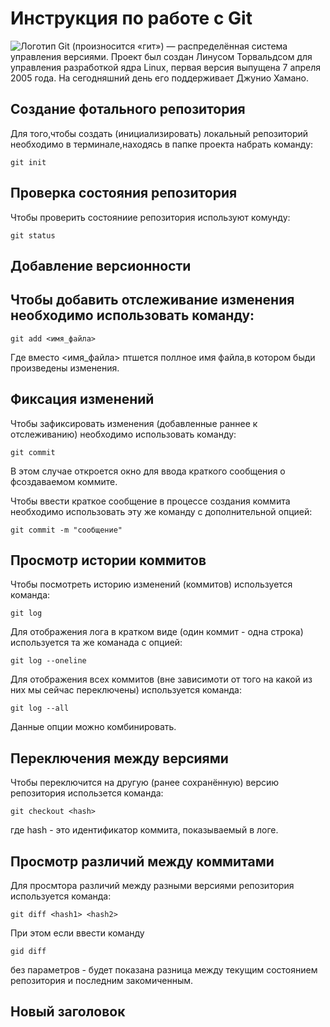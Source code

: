 # **Инструкция по работе с Git**

![Логотип](images/git.jpg)
Git (произносится «гит») — распределённая система управления версиями. Проект был создан Линусом Торвальдсом для управления разработкой ядра Linux, первая версия выпущена 7 апреля 2005 года. На сегодняшний день его поддерживает Джунио Хамано.

## Создание фотального репозитория

Для того,чтобы создать (инициализировать) локальный репозиторий необходимо в терминале,находясь в папке проекта набрать команду:

    git init

## Проверка состояния репозитория

Чтобы проверить состояниие репозитория используют комунду:

    git status

## Добавление версионности

## Чтобы добавить отслеживание изменения необходимо использовать команду:

    git add <имя_файла>

Где вместо <имя_файла> птшется поллное имя файла,в котором быди произведены изменения.

## Фиксация изменений 

Чтобы зафиксировать изменения (добавленные раннее к отслеживанию) необходимо использовать команду:

    git commit 

В этом случае откроется окно для ввода краткого сообщения о фсоздаваемом коммите.

Чтобы ввести краткое сообщение в процессе создания коммита необходимо использовать эту же команду с дополнительной опцией:

    git commit -m "сообщение"

## Просмотр истории коммитов

Чтобы посмотреть историю изменений (коммитов) используется команда:

    git log

Для отображения лога в кратком виде (один коммит - одна строка) используется та же команада с опцией:

    git log --oneline

Для отображения всех коммитов (вне зависимоти от того на какой из них мы сейчас переключены) используется команда:

    git log --all

Данные опции можно комбинировать.

## Переключения между версиями

Чтобы переключится на другую (ранее сохранённую) версию репозитория использется команда:

    git checkout <hash>

где hash - это идентификатор коммита, показываемый в логе.

## Просмотр различий между коммитами

Для просмтора различий между разными версиями репозитория используется команда:

    git diff <hash1> <hash2>

При этом если ввести команду

    gid diff

без параметров - будет показана разница между текущим состоянием репозитория и последним закомиченным.

## Новый заголовок